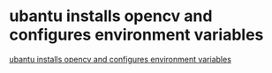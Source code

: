 # ubantu installs opencv and configures environment variables
[ubantu installs opencv and configures environment variables](https://aiwithcloud.com/2022/09/15/ubantu_installs_opencv_and_configures_environment_variables/)